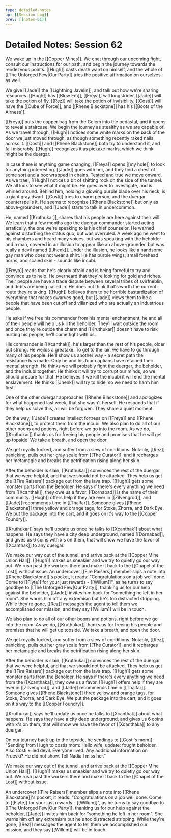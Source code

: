 ```yaml
---
type: detailed-notes
up: [[Session Log]]
prev: [[notes-61]]
---
```


# Detailed Notes: Session 62

We wake up in the [[Copper Mines]]. We chat through our upcoming fight, consult our instructions for our path, and begin the journey towards the rendezvous points. [[Hugh]] casts death ward on himself, and the whole of [[The Unforged Few|Our Party]] tries the positive affirmation on ourselves as well.

We give [[Jade]] the [[Lightning Javelin]], and talk out how we're sharing resources. [[Hugh]] has [[Blow Em]], [[Freya]] will longstrider, [[Jade]] will take the potion of fly, [[Rez]] will take the potion of invisibility, [[Costi]] will have the [[Cube of Force]], and [[Rhene Blackstone]] has his [[Boots of the Airness]]. 

[[Freya]] puts the copper bag from the Golem into the pedastal, and it opens to reveal a staircase. We begin the journey as stealthy as we are capable of. As we travel through, [[Hugh]] notices some white marks on the back of the door we just moved through, as though something recently raked nails across it. [[Costi]] and [[Rhene Blackstone]] both try to understand it, and fail miserably. [[Hugh]] recognizes it as pickaxe marks, which we think might be the duergar.

In case there is anything game changing, [[Freya]] opens [[my hole]] to look for anything interesting. [[Jade]] goes with her, and they find a chest of some sort and a box wrapped in chains. Tested and true we move onward. As we trael, [[Hugh]] notices a bit of shifting rock on the side of the tunnel. We all look to see what it might be. He goes over to investigate, and is whirled around. Behind him, holding a glowing purple blade over his neck, is a giant gray dwarf. [[Costi]] tries to charm person, and the duergar counterspells it. He seems to recognize [[Rhene Blackstone]] but only as above-grounders, and [[Jade]] starts to talk in undercommon. 

He, named [[Kruthukar]], shares that his people are here against their will. We learn that a few months ago the duergar commander started acting erratically, the one we're speaking to is his chief counselor. He warned against disturbing the status quo, but was overruled. A week ago he went to his chambers and heard many voices, but was speaking with the beholder and a man, covered in an illusion to appear like an above-grounder, but was really a devil named [[Jhenk]]. Under the illusion, he looks like a handsome gay man who does not wear a shirt. He has purple wings, small forehead horns, and scaled skin - sounds like incubi.

[[Freya]] reads that he's clearly afraid and is being forceful to try and convince us to help. He overheard that they're looking for gold and riches. Their people are have a trade dispute between several tribes of svirfneblin, and debts are being called in. He does not think that's worth the current route they're taking. [[Hugh]] believes them to be horrible bastardization of everything that makes dwarves good, but [[Jade]] views them to be a people that have been cut off and villanized who are actually an industrious people. 

He asks if we free his commander from his mental enchantment, he and all of their people will help us kill the beholder. They'll wait outside the room and once they're outide the charm and [[Kruthukar]] doesn't have to risk hurting his people, he'll come fight with us.

His commander is [[Xcanthak]], he's larger than the rest of his people, older but strong. He weilds a greataxe. To get to the lair, we have to go through many of his people. He'll show us another way - a secret path the resistance has made. Only he and his four captians have retained their mental strength. He thinks we will probably fight the duergar, the beholder, and the inclubi together. He thinks it will try to corrupt our minds, so we should prepare for that. He believes if we kill the incubi it will end the mental enslavement. He thinks [[Jhenk]] will try to hide, so we need to harm him first.

One of the other duergar approaches [[Rhene Blackstone]] and apologizes for what happened last week, that she wasn't herself. He responds that if they help us solve this, all will be forgiven. They share a quiet moment.

On the way, [[Jade]] creates intellect fortress on [[Freya]] and [[Rhene Blackstone]], to protect them from the incubi. We also plan to do all of our other boons and potions, right before we go into the room. As we do, [[Kruthukar]] thanks us for freeing his people and promises that he will get up topside. We take a breath, and open the door.

We get royally fucked, and suffer from a slew of conditions. Notably, [[Rez]] panicking, pulls out her gray scale from [[The Curator]], and it recharges her metamagic and breaks the petrification rising along her skin.

After the beholder is slain, [[Kruthukar]] convinces the rest of the duergar that we were helpful, and that we should not be attacked. They help us get the [[Fire Raisers]] package out from the lava trap.  [[Hugh]] gets some monster parts from the Beholder. He says if there's every anything we need from [[Xcanthak]], they owe us a favor. [[Dornabad]] is the name of their community.  [[Hugh]] offers help if they are ever in [[Zilvengrod]], and [[Jade]] recommends time in [[Thalfar]]. Someone gives [[Rhene Blackstone]] three yellow and orange tags, for Stoke, Zhorra, and Dark Eye. We put the package into the cart, and it goes on it's way to the [[Copper Foundry]].

[[Kruthukar]] says he'll update us once he talks to [[Xcanthak]] about what happens. He says they have a city deep underground, named [[Dornabad]], and gives us 6 coins with x's on them, that will show we have the favor of [[Xcanthak]] to any duergar. 

We make our way out of the tunnel, and arrive back at the [[Copper Mine Union Hall]]. [[Hugh]] makes us sneakier and we try to quietly go our way out. We rush past the workers there and make it back to the [[Chapel of the Lost]] without issue. An undercover [[Fire Raisers]] member slips a note into [[Rhene Blackstone]]'s pocket, it reads: "Congratulations on a job well done. Come to [[Flyte]] for your just rewards - [[Willum]]", as he turns to say goodbye to [[The Unforged Few|Our Party]], thanking us for our help against the beholder, [[Jade]] invites him back for "something he left in her room". She warns him off any extremism but he's too distracted stripping. While they're gone, [[Rez]] messages the agent to tell them we accomplished our mission, and they say [[Willum]] will be in touch. 

We also plan to do all of our other boons and potions, right before we go into the room. As we do, [[Kruthukar]] thanks us for freeing his people and promises that he will get up topside. We take a breath, and open the door.

We get royally fucked, and suffer from a slew of conditions. Notably, [[Rez]] panicking, pulls out her gray scale from [[The Curator]], and it recharges her metamagic and breaks the petrification rising along her skin.

After the beholder is slain, [[Kruthukar]] convinces the rest of the duergar that we were helpful, and that we should not be attacked. They help us get the [[Fire Raisers]] package out from the lava trap.  [[Hugh]] gets some monster parts from the Beholder. He says if there's every anything we need from the [[Xcanthaka]], they owe us a favor. [[Hugh]] offers help if they are ever in [[Zilvengrod]], and [[Jade]] recommends time in [[Thalfar]]. Someone gives [[Rhene Blackstone]] three yellow and orange tags, for Stoke, Zhorra, and Dark Eye. We put the package into the cart, and it goes on it's way to the [[Copper Foundry]].

[[Kruthukar]] says he'll update us once he talks to [[Xcanthak]] about what happens. He says they have a city deep underground, and gives us 6 coins with x's on them, that will show we have the favor of [[Xcanthaka]] to any duergar. 

On our journey back up to the topside, he sendings to [[Costi's mom]]: "Sending from Hugh to costis mom: Hello wife, update: fought beholder. Also Costi killed devil. Everyone lived. Any additional information on Pruevki? He did not show. Tell Nadia I miss her."

We make our way out of the tunnel, and arrive back at the [[Copper Mine Union Hall]]. [[Hugh]] makes us sneakier and we try to quietly go our way out. We rush past the workers there and make it back to the [[Chapel of the Lost]] without issue. 

An undercover [[Fire Raisers]] member slips a note into [[Rhene Blackstone]]'s pocket, it reads: "Congratulations on a job well done. Come to [[Flyte]] for your just rewards - [[Willum]]", as he turns to say goodbye to [[The Unforged Few|Our Party]], thanking us for our help against the beholder, [[Jade]] invites him back for "something he left in her room". She warns him off any extremism but he's too distracted stripping. While they're gone, [[Rez]] messages the agent to tell them we accomplished our mission, and they say [[Willum]] will be in touch. 






